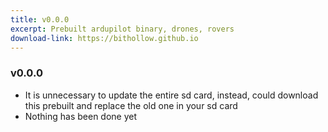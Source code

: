 ```yaml
---
title: v0.0.0
excerpt: Prebuilt ardupilot binary, drones, rovers
download-link: https://bithollow.github.io
---
```


### v0.0.0
- It is unnecessary to update the entire sd card, instead, could download this prebuilt and replace the old one in your sd card
- Nothing has been done yet
